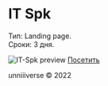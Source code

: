 # IT Spk
Тип: Landing page. <br>
Сроки: 3 дня. <br>

![IT-Spk preview](https://unniiiverse.github.io/cdn/image/projectPreview/itspk.png)
[Посетить](https://unniiiverse.github.io/project/2022/it-spk/)

unniiiverse © 2022
